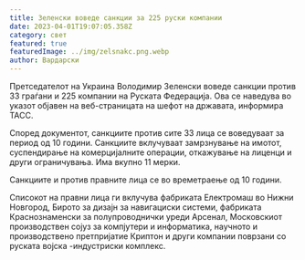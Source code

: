 ```yaml
---
title: Зеленски воведе санкции за 225 руски компании
date: 2023-04-01T19:07:05.358Z
category: свет
featured: true
featuredImage: ../img/zelsnakc.png.webp
author: Вардарски
---
```


Претседателот на Украина Володимир Зеленски воведе санкции против 33 граѓани и 225 компании на Руската Федерација. Ова се наведува во указот објавен на веб-страницата на шефот на државата, информира ТАСС.

Според документот, санкциите против сите 33 лица се воведуваат за период од 10 години. Санкциите вклучуваат замрзнување на имотот, суспендирање на комерцијалните операции, откажување на лиценци и други ограничувања. Има вкупно 11 мерки.

Санкциите и против правните лица се во времетраење од 10 години.

Списокот на правни лица ги вклучува фабриката Електромаш во Нижни Новгород, Бирото за дизајн за навигациски системи, фабриката Краснознаменски за полупроводнички уреди Арсенал, Московскиот производствен сојуз за компјутери и информатика, научното и производствено претпријатие Криптон и други компании поврзани со руската војска -индустриски комплекс.
